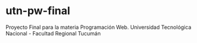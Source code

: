 # utn-pw-final
Proyecto Final para la materia Programación Web.  Universidad Tecnológica Nacional - Facultad Regional Tucumán
